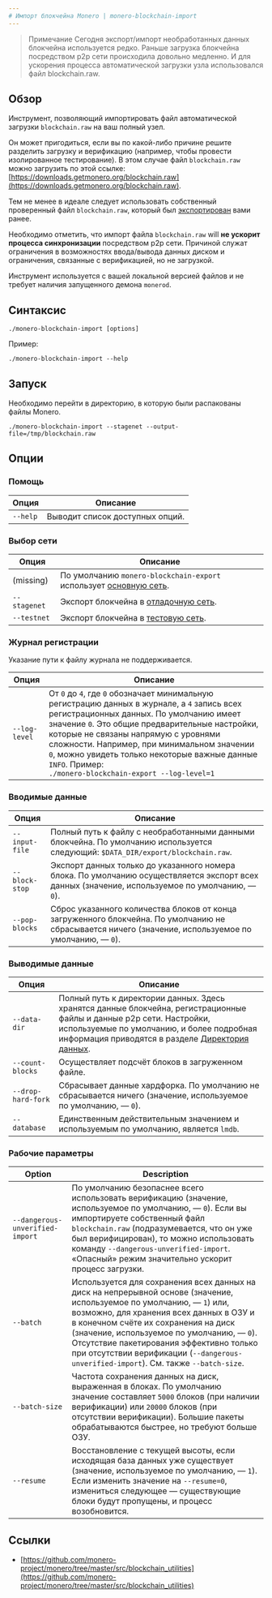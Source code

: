 ```yaml
---
# Импорт блокчейна Monero | monero-blockchain-import
---
```


>   Примечание
    Сегодня экспорт/импорт необработанных данных блокчейна используется редко. Раньше загрузка блокчейна посредством p2p сети происходила довольно медленно. И для ускорения процесса автоматической загрузки узла использовался файл blockchain.raw.

## Обзор

Инструмент, позволяющий импортировать файл автоматической загрузки `blockchain.raw` на ваш полный узел.

Он может пригодиться, если вы по какой-либо причине решите разделить загрузку и верификацию (например, чтобы провести изолированное тестирование).
В этом случае файл `blockchain.raw` можно загрузить по этой ссылке: [https://downloads.getmonero.org/blockchain.raw](https://downloads.getmonero.org/blockchain.raw).

Тем не менее в идеале следует использовать собственный проверенный файл `blockchain.raw`, который был [экспортирован](/interacting/monero-blockchain-export-reference) вами ранее.

Необходимо отметить, что импорт файла `blockchain.raw` will **не ускорит процесса синхронизации** посредством p2p сети.
Причиной служат ограничения в возможностях ввода/вывода данных диском и ограничения, связанные с верификацией, но не загрузкой.

Инструмент используется с вашей локальной версией файлов и не требует наличия запущенного демона `monerod`.

## Синтаксис

`./monero-blockchain-import [options]`

Пример:

`./monero-blockchain-import --help`

## Запуск

Необходимо перейти в директорию, в которую были распакованы файлы Monero.

`./monero-blockchain-import --stagenet --output-file=/tmp/blockchain.raw`

## Опции

### Помощь

| Опция               | Описание
|---------------------|--------------------------------------------------------------------------------------------------------------------------------------
| `--help`            | Выводит список доступных опций.

### Выбор сети

| Опция               | Описание
|---------------------|--------------------------------------------------------------------------------------------------------------------------------------
| (missing)           | По умолчанию `monero-blockchain-export` использует [основную сеть](/infrastructure/networks#mainnet).
| `--stagenet`        | Экспорт блокчейна в [отладочную сеть](/infrastructure/networks#stagenet).
| `--testnet`         | Экспорт блокчейна в [тестовую сеть](/infrastructure/networks#testnet).

### Журнал регистрации

Указание пути к файлу журнала не поддерживается.

| Опция               | Описание
|---------------------|--------------------------------------------------------------------------------------------------------------------------------------
| `--log-level`       | От `0` до `4`, где `0` обозначает минимальную регистрацию данных в журнале, а `4` запись всех регистрационных данных. По умолчанию имеет значение `0`. Это общие предварительные настройки, которые не связаны напрямую с уровнями сложности. Например, при минимальном значении `0`, можно увидеть только некоторые важные данные `INFO`. Пример: <br />`./monero-blockchain-export --log-level=1`

### Вводимые данные

| Опция               | Описание
|---------------------|--------------------------------------------------------------------------------------------------------------------------------------
| `--input-file`      | Полный путь к файлу с необработанными данными блокчейна. По умолчанию используется следующий: `$DATA_DIR/export/blockchain.raw`.
| `--block-stop`      | Экспорт данных только до указанного номера блока. По умолчанию осуществляется экспорт всех данных (значение, используемое по умолчанию, — `0`).
| `--pop-blocks`      | Сброс указанного количества блоков от конца загруженного блокчейна. По умолчанию не сбрасывается ничего (значение, используемое по умолчанию, — `0`).

### Выводимые данные

| Опция               | Описание
|---------------------|--------------------------------------------------------------------------------------------------------------------------------------
| `--data-dir`        | Полный путь к директории данных. Здесь хранятся данные блокчейна, регистрационные файлы и данные p2p сети. Настройки, используемые по умолчанию, и более подробная информация приводятся в разделе [Директория данных](/interacting/overview/#data-directory).
| `--count-blocks`    | Осуществляет подсчёт блоков в загруженном файле.
| `--drop-hard-fork`  | Сбрасывает данные хардфорка. По умолчанию не сбрасывается ничего (значение, используемое по умолчанию, — `0`).
| `--database`        | Единственным действительным значением и используемым по умолчанию, является `lmdb`.

### Рабочие параметры

| Option                            | Description
|-----------------------------------|--------------------------------------------------------------------------------------------------------------------------------------
| `--dangerous-unverified-import`   | По умолчанию безопаснее всего использовать верификацию (значение, используемое по умолчанию, — `0`).  Если вы импортируете собственный файл `blockchain.raw` (подразумевается, что он уже был верифицирован), то можно использовать команду `--dangerous-unverified-import`. «Опасный» режим значительно ускорит процесс загрузки.
| `--batch`                         | Используется для сохранения всех данных на диск на непрерывной основе (значение, используемое по умолчанию, — `1`) или, возможно, для хранения всех данных в ОЗУ и в конечном счёте их сохранения на диск (значение, используемое по умолчанию, — `0`). Отсутствие пакетирования эффективно только при отсутствии верификации (`--dangerous-unverified-import`). См. также `--batch-size`.   
| `--batch-size`                    | Частота сохранения данных на диск, выраженная в блоках. По умолчанию значение составляет `5000` блоков (при наличии верификации) или `20000` блоков (при отсутствии верификации). Большие пакеты обрабатываются быстрее, но требуют больше ОЗУ.
| `--resume`                        | Восстановление с текущей высоты, если исходящая база данных уже существует (значение, используемое по умолчанию, — `1`). Если изменить значение на `--resume=0`, измениться следующее — существующие блоки будут пропущены, и процесс возобновится.

## Ссылки

* [https://github.com/monero-project/monero/tree/master/src/blockchain_utilities](https://github.com/monero-project/monero/tree/master/src/blockchain_utilities)
